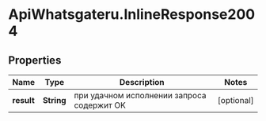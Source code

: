 # ApiWhatsgateru.InlineResponse2004

## Properties
Name | Type | Description | Notes
------------ | ------------- | ------------- | -------------
**result** | **String** | при удачном исполнении запроса содержит OK | [optional] 
